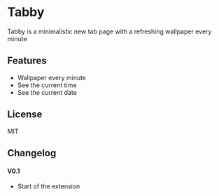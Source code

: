 # Tabby
Tabby is a minimalistic new tab page with a refreshing wallpaper every minute

## Features
* Wallpaper every minute
* See the current time
* See the current date

## License
MIT

## Changelog

#### V0.1
* Start of the extension